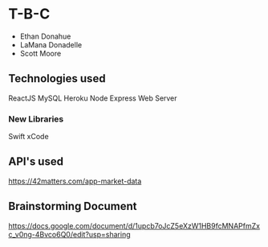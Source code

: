 # T-B-C

- Ethan Donahue
- LaMana Donadelle
- Scott Moore

## Technologies used
ReactJS
MySQL
Heroku
Node
Express Web Server

### New Libraries
Swift
xCode

## API's used
https://42matters.com/app-market-data

## Brainstorming Document
https://docs.google.com/document/d/1upcb7oJcZ5eXzW1HB9fcMNAPfmZxc_v0ng-4Bvco6Q0/edit?usp=sharing
